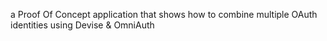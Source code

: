 a Proof Of Concept application that shows how to combine multiple OAuth identities using Devise & OmniAuth